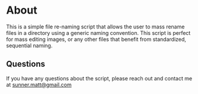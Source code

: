 # About

This is a simple file re-naming script that allows the user to mass rename files in a directory using a generic naming convention. This script is perfect for mass editing images, or any other files that benefit from standardized, sequential naming.

## Questions

If you have any questions about the script, please reach out and contact me at sunner.matt@gmail.com
